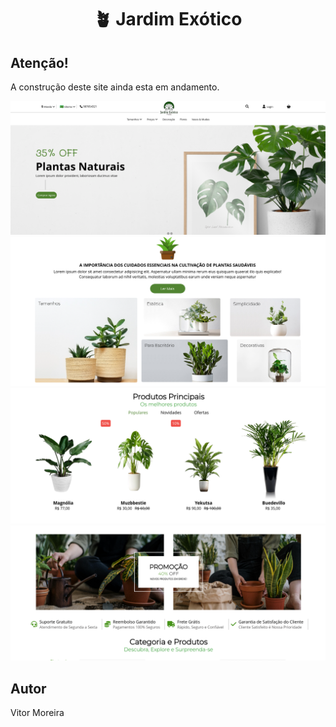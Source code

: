<h1 align="center">
   &#x1FAB4; Jardim Exótico
</h1>

## Atenção!
A construção deste site ainda esta em andamento.

<img src="src/assets/img/projeto/Captura de tela de 2024-04-18 21-23-32.png" alt="Imagens do projeto">
<img src="src/assets/img/projeto/Captura de tela de 2024-04-18 21-21-36.png" alt="Imagens do projeto">
<img src="src/assets/img/projeto/Captura de tela de 2024-04-18 21-21-55.png" alt="Imagens do projeto">
<img src="src/assets/img/projeto/Captura de tela de 2024-04-18 21-22-01.png" alt="Imagens do projeto">

## Autor
Vitor Moreira
